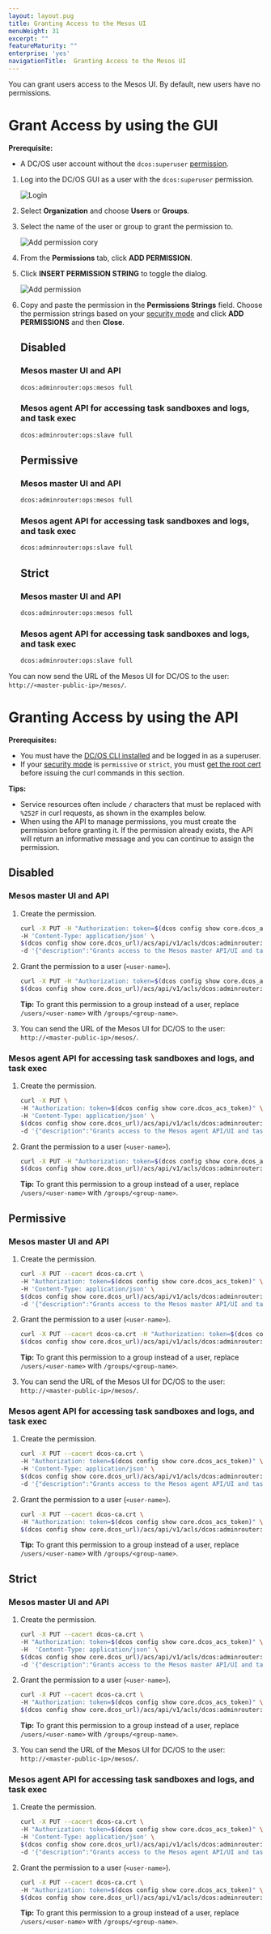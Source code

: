 ```yaml
---
layout: layout.pug
title: Granting Access to the Mesos UI
menuWeight: 31
excerpt: ""
featureMaturity: ""
enterprise: 'yes'
navigationTitle:  Granting Access to the Mesos UI
---
```


You can grant users access to the Mesos UI. By default, new users have no permissions.

# <a name="services-access-via-ui"></a>Grant Access by using the GUI

**Prerequisite:** 

- A DC/OS user account without the `dcos:superuser` [permission](/docs/1.9/security/users-groups/).

1.  Log into the DC/OS GUI as a user with the `dcos:superuser` permission.

    ![Login](/docs/1.9/img/gui-installer-login-ee.gif)

1.  Select **Organization** and choose **Users** or **Groups**.

1.  Select the name of the user or group to grant the permission to.

    ![Add permission cory](/docs/1.9/img/services-tab-user.png)

1.  From the **Permissions** tab, click **ADD PERMISSION**.

1.  Click **INSERT PERMISSION STRING** to toggle the dialog.

    ![Add permission](/docs/1.9/img/services-tab-user3.png)

1.  Copy and paste the permission in the **Permissions Strings** field. Choose the permission strings based on your [security mode](/docs/1.9/overview/security/security-modes/) and click **ADD PERMISSIONS** and then **Close**.

    ## Disabled
    
    ### Mesos master UI and API
    
    ```bash
    dcos:adminrouter:ops:mesos full
    ```
       
    ### Mesos agent API for accessing task sandboxes and logs, and task exec
    
    ```bash
    dcos:adminrouter:ops:slave full
    ```
    
    ## Permissive
    
    ### Mesos master UI and API
    
    ```bash
    dcos:adminrouter:ops:mesos full
    ```
       
    ### Mesos agent API for accessing task sandboxes and logs, and task exec
    
    ```bash
    dcos:adminrouter:ops:slave full
    ```

    ## Strict

    ### Mesos master UI and API
    
    ```bash
    dcos:adminrouter:ops:mesos full
    ```
       
    ### Mesos agent API for accessing task sandboxes and logs, and task exec
    
    ```bash
    dcos:adminrouter:ops:slave full
    ```

You can now send the URL of the Mesos UI for DC/OS to the user: `http://<master-public-ip>/mesos/`.

# <a name="services-access-via-api"></a>Granting Access by using the API

**Prerequisites:** 

- You must have the [DC/OS CLI installed](/docs/1.9/cli/install/) and be logged in as a superuser.
- If your [security mode](/docs/1.9/overview/security/security-modes/) is `permissive` or `strict`, you must [get the root cert](/docs/1.9/networking/tls-ssl/get-cert/) before issuing the curl commands in this section. 

**Tips:** 

- Service resources often include `/` characters that must be replaced with `%252F` in curl requests, as shown in the examples below.
- When using the API to manage permissions, you must create the permission before granting it. If the permission already exists, the API will return an informative message and you can continue to assign the permission.


## Disabled

### Mesos master UI and API 

1.  Create the permission.

    ```bash
    curl -X PUT -H "Authorization: token=$(dcos config show core.dcos_acs_token)" \
    -H 'Content-Type: application/json' \
    $(dcos config show core.dcos_url)/acs/api/v1/acls/dcos:adminrouter:ops:mesos \
    -d '{"description":"Grants access to the Mesos master API/UI and task details"}'
    ```   

1.  Grant the permission to a user (`<user-name>`).

    ```bash
    curl -X PUT -H "Authorization: token=$(dcos config show core.dcos_acs_token)" \
    $(dcos config show core.dcos_url)/acs/api/v1/acls/dcos:adminrouter:ops:mesos/users/<user-name>/full
    ```
    
    **Tip:** To grant this permission to a group instead of a user, replace `/users/<user-name>` with `/groups/<group-name>`.  
    
1.  You can send the URL of the Mesos UI for DC/OS to the user: `http://<master-public-ip>/mesos/`.     
         
### Mesos agent API for accessing task sandboxes and logs, and task exec

1.  Create the permission.

    ```bash
    curl -X PUT \
    -H "Authorization: token=$(dcos config show core.dcos_acs_token)" \
    -H 'Content-Type: application/json' \
    $(dcos config show core.dcos_url)/acs/api/v1/acls/dcos:adminrouter:ops:slave \
    -d '{"description":"Grants access to the Mesos agent API/UI and task details such as logs"}'
    ```   

1.  Grant the permission to a user (`<user-name>`).

    ```bash
    curl -X PUT -H "Authorization: token=$(dcos config show core.dcos_acs_token)" \
    $(dcos config show core.dcos_url)/acs/api/v1/acls/dcos:adminrouter:ops:slave/users/<user-name>/full
    ```  
    
    **Tip:** To grant this permission to a group instead of a user, replace `/users/<user-name>` with `/groups/<group-name>`.

## Permissive

### Mesos master UI and API

1.  Create the permission.

    ```bash
    curl -X PUT --cacert dcos-ca.crt \
    -H "Authorization: token=$(dcos config show core.dcos_acs_token)" \
    -H 'Content-Type: application/json' \
    $(dcos config show core.dcos_url)/acs/api/v1/acls/dcos:adminrouter:ops:mesos \
    -d '{"description":"Grants access to the Mesos master API/UI and task details"}'
    ```   

1.  Grant the permission to a user (`<user-name>`).

    ```bash
    curl -X PUT --cacert dcos-ca.crt -H "Authorization: token=$(dcos config show core.dcos_acs_token)" \
    $(dcos config show core.dcos_url)/acs/api/v1/acls/dcos:adminrouter:ops:mesos/users/<user-name>/full
    ```
    **Tip:** To grant this permission to a group instead of a user, replace `/users/<user-name>` with `/groups/<group-name>`. 
    
1.  You can send the URL of the Mesos UI for DC/OS to the user: `http://<master-public-ip>/mesos/`.     
    
### Mesos agent API for accessing task sandboxes and logs, and task exec
    
1.  Create the permission.

    ```bash
    curl -X PUT --cacert dcos-ca.crt \
    -H "Authorization: token=$(dcos config show core.dcos_acs_token)" \
    -H 'Content-Type: application/json' \
    $(dcos config show core.dcos_url)/acs/api/v1/acls/dcos:adminrouter:ops:slave \
    -d '{"description":"Grants access to the Mesos agent API/UI and task details such as logs"}'
    ```   

1.  Grant the permission to a user (`<user-name>`).

    ```bash
    curl -X PUT --cacert dcos-ca.crt \
    -H "Authorization: token=$(dcos config show core.dcos_acs_token)" \
    $(dcos config show core.dcos_url)/acs/api/v1/acls/dcos:adminrouter:ops:slave/users/<user-name>/full
    ```  
    **Tip:** To grant this permission to a group instead of a user, replace `/users/<user-name>` with `/groups/<group-name>`. 


## Strict

### Mesos master UI and API

1.  Create the permission.

    ```bash
    curl -X PUT --cacert dcos-ca.crt \
    -H "Authorization: token=$(dcos config show core.dcos_acs_token)" \
    -H  'Content-Type: application/json' \
    $(dcos config show core.dcos_url)/acs/api/v1/acls/dcos:adminrouter:ops:mesos \
    -d '{"description":"Grants access to the Mesos master API/UI and task details"}'
    ```   

1.  Grant the permission to a user (`<user-name>`).

    ```bash
    curl -X PUT --cacert dcos-ca.crt \
    -H "Authorization: token=$(dcos config show core.dcos_acs_token)" \
    $(dcos config show core.dcos_url)/acs/api/v1/acls/dcos:adminrouter:ops:mesos/users/<user-name>/full
    ```
    **Tip:** To grant this permission to a group instead of a user, replace `/users/<user-name>` with `/groups/<group-name>`. 
    
1.  You can send the URL of the Mesos UI for DC/OS to the user: `http://<master-public-ip>/mesos/`. 
        
### Mesos agent API for accessing task sandboxes and logs, and task exec
        
1.  Create the permission.

    ```bash
    curl -X PUT --cacert dcos-ca.crt \
    -H "Authorization: token=$(dcos config show core.dcos_acs_token)" \
    -H 'Content-Type: application/json' \
    $(dcos config show core.dcos_url)/acs/api/v1/acls/dcos:adminrouter:ops:slave \
    -d '{"description":"Grants access to the Mesos agent API/UI and task details such as logs"}'
    ```   

1.  Grant the permission to a user (`<user-name>`).

    ```bash
    curl -X PUT --cacert dcos-ca.crt \
    -H "Authorization: token=$(dcos config show core.dcos_acs_token)" \
    $(dcos config show core.dcos_url)/acs/api/v1/acls/dcos:adminrouter:ops:slave/users/<user-name>/full
    ```  
    **Tip:** To grant this permission to a group instead of a user, replace `/users/<user-name>` with `/groups/<group-name>`. 